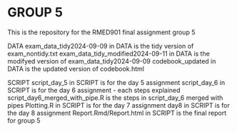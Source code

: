 # GROUP 5 
This is the repository for the RMED901 final assignment group 5 

DATA
exam_data_tidy2024-09-09 in DATA is the tidy version of exam_nontidy.txt
  exam_data_tidy_modified2024-09-11 in DATA is the modifyed version of exam_data_tidy2024-09-09
codebook_updated in DATA is the updated version of codebook.html


SCRIPT
script_day_5 in SCRIPT is for the day 5 assignment
script_day_6 in SCRIPT is for the day 6 assignment -  each steps explained
  script_day6_merged_with_pipe.R is the steps in script_day_6 merged with pipes
Plotting.R in SCRIPT is for the day 7 assignment 
day8 in SCRIPT is for the day 8 assignment
Report.Rmd/Report.html in SCRIPT is the final report for group 5